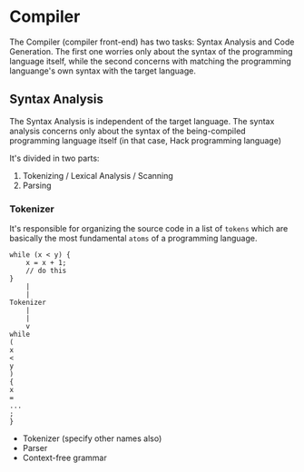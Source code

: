 # Compiler

The Compiler (compiler front-end) has two tasks: Syntax Analysis and Code Generation.
The first one worries only about the syntax of the programming language itself, while the
second concerns with matching the programming languange's own syntax with the target language.

## Syntax Analysis

The Syntax Analysis is independent of the target language. The syntax analysis concerns
only about the syntax of the being-compiled programming language itself (in that case, Hack 
programming language)

It's divided in two parts:
1. Tokenizing / Lexical Analysis / Scanning
2. Parsing

### Tokenizer

It's responsible for organizing the source code in a list of `tokens` which are basically
the most fundamental `atoms` of a programming language.

```
while (x < y) {
    x = x + 1;
    // do this
}
    |
    |
Tokenizer
    |
    |
    v
while
(
x
<
y
)
{
x
=
...
;
}
```

- Tokenizer (specify other names also)
- Parser
- Context-free grammar

